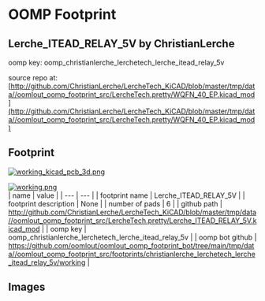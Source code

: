 # OOMP Footprint  
## Lerche_ITEAD_RELAY_5V  by ChristianLerche  
  
oomp key: oomp_christianlerche_lerchetech_lerche_itead_relay_5v  
  
source repo at: [http://github.com/ChristianLerche/LercheTech_KiCAD/blob/master/tmp/data//oomlout_oomp_footprint_src/LercheTech.pretty/WQFN_40_EP.kicad_mod](http://github.com/ChristianLerche/LercheTech_KiCAD/blob/master/tmp/data//oomlout_oomp_footprint_src/LercheTech.pretty/WQFN_40_EP.kicad_mod)  
## Footprint  
  
[![working_kicad_pcb_3d.png](working_kicad_pcb_3d_600.png)](working_kicad_pcb_3d.png)  
  
[![working.png](working_600.png)](working.png)  
| name | value | 
| --- | --- | 
| footprint name | Lerche_ITEAD_RELAY_5V | 
| footprint description | None | 
| number of pads | 6 | 
| github path | http://github.com/ChristianLerche/LercheTech_KiCAD/blob/master/tmp/data//oomlout_oomp_footprint_src/LercheTech.pretty/Lerche_ITEAD_RELAY_5V.kicad_mod | 
| oomp key | oomp_christianlerche_lerchetech_lerche_itead_relay_5v | 
| oomp bot github | https://github.com/oomlout/oomlout_oomp_footprint_bot/tree/main/tmp/data//oomlout_oomp_footprint_src/footprints/christianlerche_lerchetech_lerche_itead_relay_5v/working | 
## Images  
